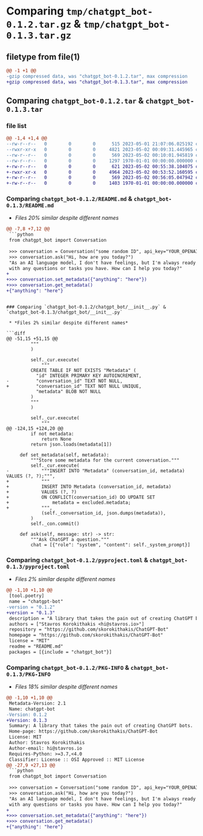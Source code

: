 # Comparing `tmp/chatgpt_bot-0.1.2.tar.gz` & `tmp/chatgpt_bot-0.1.3.tar.gz`

## filetype from file(1)

```diff
@@ -1 +1 @@
-gzip compressed data, was "chatgpt_bot-0.1.2.tar", max compression
+gzip compressed data, was "chatgpt_bot-0.1.3.tar", max compression
```

## Comparing `chatgpt_bot-0.1.2.tar` & `chatgpt_bot-0.1.3.tar`

### file list

```diff
@@ -1,4 +1,4 @@
--rw-r--r--   0        0        0      515 2023-05-01 21:07:06.025192 chatgpt_bot-0.1.2/README.md
--rwxr-xr-x   0        0        0     4821 2023-05-02 00:09:31.445965 chatgpt_bot-0.1.2/chatgpt_bot/__init__.py
--rw-r--r--   0        0        0      569 2023-05-02 00:10:01.945819 chatgpt_bot-0.1.2/pyproject.toml
--rw-r--r--   0        0        0     1297 1970-01-01 00:00:00.000000 chatgpt_bot-0.1.2/PKG-INFO
+-rw-r--r--   0        0        0      621 2023-05-02 00:55:38.104075 chatgpt_bot-0.1.3/README.md
+-rwxr-xr-x   0        0        0     4964 2023-05-02 00:53:52.160595 chatgpt_bot-0.1.3/chatgpt_bot/__init__.py
+-rw-r--r--   0        0        0      569 2023-05-02 00:56:05.047942 chatgpt_bot-0.1.3/pyproject.toml
+-rw-r--r--   0        0        0     1403 1970-01-01 00:00:00.000000 chatgpt_bot-0.1.3/PKG-INFO
```

### Comparing `chatgpt_bot-0.1.2/README.md` & `chatgpt_bot-0.1.3/README.md`

 * *Files 20% similar despite different names*

```diff
@@ -7,8 +7,12 @@
 ```python
 from chatgpt_bot import Conversation
 
 >>> conversation = Conversation("some random ID", api_key="YOUR_OPENAI_API_KEY")
 >>> conversation.ask("Hi, how are you today?")
 "As an AI language model, I don't have feelings, but I'm always ready to assist you
 with any questions or tasks you have. How can I help you today?"
+
+>>> conversation.set_metadata({"anything": "here"})
+>>> conversation.get_metadata()
+{"anything": "here"}
 ```
```

### Comparing `chatgpt_bot-0.1.2/chatgpt_bot/__init__.py` & `chatgpt_bot-0.1.3/chatgpt_bot/__init__.py`

 * *Files 2% similar despite different names*

```diff
@@ -51,15 +51,15 @@
         """
         )
 
         self._cur.execute(
             """
         CREATE TABLE IF NOT EXISTS "Metadata" (
           "id" INTEGER PRIMARY KEY AUTOINCREMENT,
-          "conversation_id" TEXT NOT NULL,
+          "conversation_id" TEXT NOT NULL UNIQUE,
           "metadata" BLOB NOT NULL
         )
         """
         )
 
         self._cur.execute(
             """
@@ -124,15 +124,20 @@
         if not metadata:
             return None
         return json.loads(metadata[1])
 
     def set_metadata(self, metadata):
         """Store some metadata for the current conversation."""
         self._cur.execute(
-            """INSERT INTO "Metadata" (conversation_id, metadata) VALUES (?, ?);""",
+            """
+            INSERT INTO Metadata (conversation_id, metadata)
+            VALUES (?, ?)
+            ON CONFLICT(conversation_id) DO UPDATE SET
+                metadata = excluded.metadata;
+            """,
             (self._conversation_id, json.dumps(metadata)),
         )
         self._con.commit()
 
     def ask(self, message: str) -> str:
         """Ask ChatGPT a question."""
         chat = [{"role": "system", "content": self._system_prompt}]
```

### Comparing `chatgpt_bot-0.1.2/pyproject.toml` & `chatgpt_bot-0.1.3/pyproject.toml`

 * *Files 2% similar despite different names*

```diff
@@ -1,10 +1,10 @@
 [tool.poetry]
 name = "chatgpt-bot"
-version = "0.1.2"
+version = "0.1.3"
 description = "A library that takes the pain out of creating ChatGPT bots."
 authors = ["Stavros Korokithakis <hi@stavros.io>"]
 repository = "https://github.com/skorokithakis/ChatGPT-Bot"
 homepage = "https://github.com/skorokithakis/ChatGPT-Bot"
 license = "MIT"
 readme = "README.md"
 packages = [{include = "chatgpt_bot"}]
```

### Comparing `chatgpt_bot-0.1.2/PKG-INFO` & `chatgpt_bot-0.1.3/PKG-INFO`

 * *Files 18% similar despite different names*

```diff
@@ -1,10 +1,10 @@
 Metadata-Version: 2.1
 Name: chatgpt-bot
-Version: 0.1.2
+Version: 0.1.3
 Summary: A library that takes the pain out of creating ChatGPT bots.
 Home-page: https://github.com/skorokithakis/ChatGPT-Bot
 License: MIT
 Author: Stavros Korokithakis
 Author-email: hi@stavros.io
 Requires-Python: >=3.7,<4.0
 Classifier: License :: OSI Approved :: MIT License
@@ -27,9 +27,13 @@
 ```python
 from chatgpt_bot import Conversation
 
 >>> conversation = Conversation("some random ID", api_key="YOUR_OPENAI_API_KEY")
 >>> conversation.ask("Hi, how are you today?")
 "As an AI language model, I don't have feelings, but I'm always ready to assist you
 with any questions or tasks you have. How can I help you today?"
+
+>>> conversation.set_metadata({"anything": "here"})
+>>> conversation.get_metadata()
+{"anything": "here"}
 ```
```

